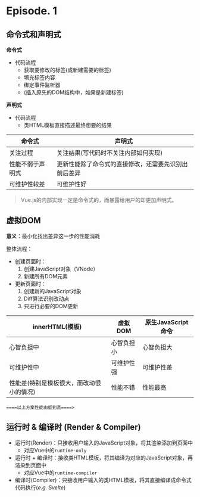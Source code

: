 # Episode. 1
## 命令式和声明式

**命令式**

- 代码流程
    - 获取要修改的标签(或新建需要的标签)
    - 填充标签内容
    - 绑定事件监听器
    - (插入原先的DOM结构中，如果是新建标签)


**声明式**

- 代码流程
    - 类HTML模板直接描述最终想要的结果

| 命令式           | 声明式                                               |
| ---------------- | ---------------------------------------------------- |
| 关注过程         | 关注结果(写代码时不关注内部如何实现)                 |
| 性能不弱于声明式 | 更新性能除了命令式的直接修改，还需要先识别出前后差异 |
| 可维护性较差     | 可维护性好                                           |


> Vue.js的内部实现一定是命令式的，而暴露给用户的却更加声明式。

## 虚拟DOM
**意义**：最小化找出差异这一步的性能消耗

整体流程：
- 创建页面时：
    1. 创建JavaScript对象（VNode）
    2. 新建所有DOM元素
- 更新页面时：
    1. 创建新的JavaScript对象
    2. Diff算法识别改动点
    3. 只进行必要的DOM更新

| innerHTML(模板)                          | 虚拟DOM    | 原生JavaScript命令 |
| ---------------------------------------- | ---------- | ------------------ |
| 心智负担中                               | 心智负担小 | 心智负担大         |
| 可维护性中                               | 可维护性强 | 可维护性差         |
| 性能差(特别是模板很大，而改动很小的情况) | 性能不错   | 性能最高           |

`====以上方案性能由低到高====>`

## 运行时 & 编译时 (Render & Compiler)
- 运行时(Render)：只接收用户输入的JavaScript对象，将其渲染添加到页面中
    - 对应Vue中的`runtime-only`
- 运行时 + 编译时：接收类HTML模板，将其编译为对应的JavaScript对象，再渲染到页面中
    - 对应Vue中的`runtime-compiler`
- 编译时(Compiler)：只接收用户输入的类HTML模板，将其直接编译成命令式代码执行(*e.g. Svelte*)

